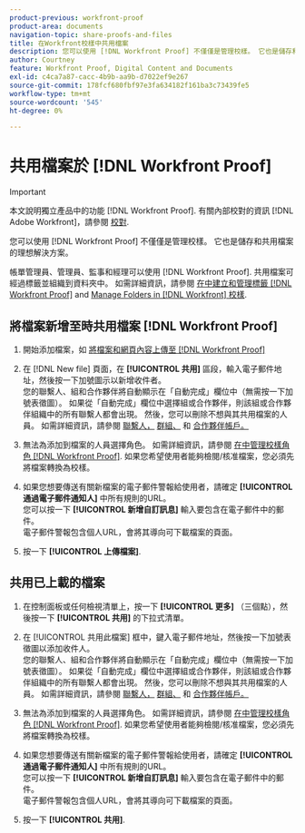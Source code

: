 ```yaml
---
product-previous: workfront-proof
product-area: documents
navigation-topic: share-proofs-and-files
title: 在Workfront校樣中共用檔案
description: 您可以使用 [!DNL Workfront Proof] 不僅僅是管理校樣。 它也是儲存和共用檔案的理想解決方案。
author: Courtney
feature: Workfront Proof, Digital Content and Documents
exl-id: c4ca7a87-cacc-4b9b-aa9b-d7022ef9e267
source-git-commit: 178fcf680fbf97e3fa634182f161ba3c73439fe5
workflow-type: tm+mt
source-wordcount: '545'
ht-degree: 0%

---
```


# 共用檔案於 [!DNL Workfront Proof]

>[!IMPORTANT]
>
>本文說明獨立產品中的功能 [!DNL Workfront Proof]. 有關內部校對的資訊 [!DNL Adobe Workfront]，請參閱 [校對](../../../review-and-approve-work/proofing/proofing.md).

您可以使用 [!DNL Workfront Proof] 不僅僅是管理校樣。 它也是儲存和共用檔案的理想解決方案。

帳單管理員、管理員、監事和經理可以使用 [!DNL Workfront Proof]. 共用檔案可經過標籤並組織到資料夾中。 如需詳細資訊，請參閱 [在中建立和管理標籤 [!DNL Workfront Proof]](../../../workfront-proof/wp-work-proofsfiles/organize-your-work/create-and-manage-tags.md) and [Manage Folders in [!DNL Workfront] 校樣](../../../workfront-proof/wp-work-proofsfiles/organize-your-work/manage-folders.md).

## 將檔案新增至時共用檔案 [!DNL Workfront Proof]

1. 開始添加檔案，如 [將檔案和網頁內容上傳至 [!DNL Workfront Proof]](../../../workfront-proof/wp-work-proofsfiles/create-proofs-and-files/upload-files-web-content.md)
1. 在 [!DNL New file] 頁面，在 **[!UICONTROL 共用]** 區段，輸入電子郵件地址，然後按一下加號圖示以新增收件者。\
   您的聯繫人、組和合作夥伴將自動顯示在「自動完成」欄位中（無需按一下加號表徵圖）。 如果從「自動完成」欄位中選擇組或合作夥伴，則該組或合作夥伴組織中的所有聯繫人都會出現。 然後，您可以刪除不想與其共用檔案的人員。 如需詳細資訊，請參閱 [聯繫人，](https://support.workfront.com/hc/en-us/sections/115000920808-Contacts) [群組、](https://support.workfront.com/hc/en-us/sections/115000920828-Groups) 和 [合作夥伴帳戶。](https://support.workfront.com/hc/en-us/sections/115000912107-Partner-accounts)

1. 無法為添加到檔案的人員選擇角色。 如需詳細資訊，請參閱 [在中管理校樣角色 [!DNL Workfront Proof]](../../../workfront-proof/wp-work-proofsfiles/share-proofs-and-files/manage-proof-roles.md). 如果您希望使用者能夠檢閱/核准檔案，您必須先將檔案轉換為校樣。
1. 如果您想要傳送有關新檔案的電子郵件警報給使用者，請確定 **[!UICONTROL 通過電子郵件通知人]** 中所有規則的URL。\
   您可以按一下 **[!UICONTROL 新增自訂訊息]** 輸入要包含在電子郵件中的郵件。\
   電子郵件警報包含個人URL，會將其導向可下載檔案的頁面。

1. 按一下 **[!UICONTROL 上傳檔案]**.

## 共用已上載的檔案

1. 在控制面板或任何檢視清單上，按一下 **[!UICONTROL 更多]** （三個點），然後按一下 **[!UICONTROL 共用]** 的下拉式清單。

1. 在 [!UICONTROL 共用此檔案] 框中，鍵入電子郵件地址，然後按一下加號表徵圖以添加收件人。\
   您的聯繫人、組和合作夥伴將自動顯示在「自動完成」欄位中（無需按一下加號表徵圖）。 如果從「自動完成」欄位中選擇組或合作夥伴，則該組或合作夥伴組織中的所有聯繫人都會出現。 然後，您可以刪除不想與其共用檔案的人員。 如需詳細資訊，請參閱 [聯繫人，](https://support.workfront.com/hc/en-us/sections/115000920808-Contacts) [群組、](https://support.workfront.com/hc/en-us/sections/115000920828-Groups) 和 [合作夥伴帳戶。](https://support.workfront.com/hc/en-us/sections/115000912107-Partner-accounts)

1. 無法為添加到檔案的人員選擇角色。 如需詳細資訊，請參閱 [在中管理校樣角色 [!DNL Workfront Proof]](../../../workfront-proof/wp-work-proofsfiles/share-proofs-and-files/manage-proof-roles.md). 如果您希望使用者能夠檢閱/核准檔案，您必須先將檔案轉換為校樣。
1. 如果您想要傳送有關新檔案的電子郵件警報給使用者，請確定 **[!UICONTROL 通過電子郵件通知人]** 中所有規則的URL。\
   您可以按一下 **[!UICONTROL 新增自訂訊息]** 輸入要包含在電子郵件中的郵件。\
   電子郵件警報包含個人URL，會將其導向可下載檔案的頁面。

1. 按一下 **[!UICONTROL 共用]**.
